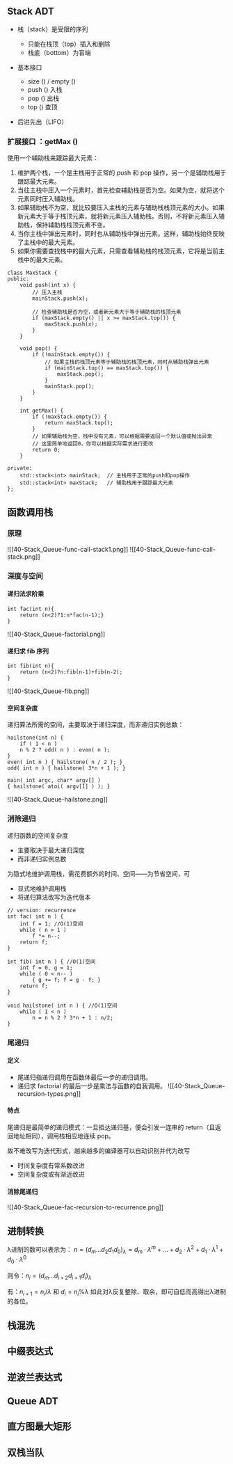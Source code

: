 ## Stack ADT
- 栈（stack）是受限的序列
	- 只能在栈顶（top）插入和删除
	- 栈底（bottom）为盲端

- 基本接口
	- size () / empty ()
	- push () 入栈
	- pop () 出栈
	- top () 查顶

- 后进先出（LIFO）

### 扩展接口 ：getMax ()
使用一个辅助栈来跟踪最大元素：
1. 维护两个栈，一个是主栈用于正常的 push 和 pop 操作，另一个是辅助栈用于跟踪最大元素。
2. 当往主栈中压入一个元素时，首先检查辅助栈是否为空。如果为空，就将这个元素同时压入辅助栈。
3. 如果辅助栈不为空，就比较要压入主栈的元素与辅助栈栈顶元素的大小。如果新元素大于等于栈顶元素，就将新元素压入辅助栈。否则，不将新元素压入辅助栈，保持辅助栈栈顶元素不变。
4. 当你主栈中弹出元素时，同时也从辅助栈中弹出元素。这样，辅助栈始终反映了主栈中的最大元素。
5. 如果你需要查找栈中的最大元素，只需查看辅助栈的栈顶元素，它将是当前主栈中的最大元素。

```
class MaxStack {
public:
    void push(int x) {
        // 压入主栈
        mainStack.push(x);

        // 检查辅助栈是否为空，或者新元素大于等于辅助栈的栈顶元素
        if (maxStack.empty() || x >= maxStack.top()) {
            maxStack.push(x);
        }
    }

    void pop() {
        if (!mainStack.empty()) {
            // 如果主栈的栈顶元素等于辅助栈的栈顶元素，同时从辅助栈弹出元素
            if (mainStack.top() == maxStack.top()) {
                maxStack.pop();
            }
            mainStack.pop();
        }
    }

    int getMax() {
        if (!maxStack.empty()) {
            return maxStack.top();
        }
        // 如果辅助栈为空，栈中没有元素，可以根据需要返回一个默认值或抛出异常
        // 这里简单地返回0，你可以根据实际需求进行更改
        return 0;
    }

private:
    std::stack<int> mainStack;  // 主栈用于正常的push和pop操作
    std::stack<int> maxStack;   // 辅助栈用于跟踪最大元素
};

```

## 函数调用栈
### 原理
![[40-Stack_Queue-func-call-stack1.png]]
![[40-Stack_Queue-func-call-stack.png]]

### 深度与空间
#### 递归法求阶乘
```
int fac(int n){
	return (n<2)?1:n*fac(n-1);}
}
```

![[40-Stack_Queue-factorial.png]]

#### 递归求 fib 序列
```
int fib(int n){
	return (n<2)?n:fib(n-1)+fib(n-2);
}
```

![[40-Stack_Queue-fib.png]]

#### 空间复杂度
递归算法所需的空间，主要取决于递归深度，而非递归实例总数：
```
hailstone(int n) {
	if ( 1 < n )
	n % 2 ? odd( n ) : even( n );
}
even( int n ) { hailstone( n / 2 ); }
odd( int n ) { hailstone( 3*n + 1 ); }

main( int argc, char* argv[] )
{ hailstone( atoi( argv[1] ) ); }

```

![[40-Stack_Queue-hailstone.png]]

### 消除递归
递归函数的空间复杂度 
- 主要取决于最大递归深度 
- 而非递归实例总数 

为隐式地维护调用栈，需花费额外的时间、空间——为节省空间，可 
- 显式地维护调用栈 
- 将递归算法改写为迭代版本

```
// version: recurrence
int fac( int n ) {
	int f = 1; //O(1)空间
	while ( n > 1 )
		f *= n--;
	return f;
}

int fib( int n ) { //O(1)空间
	int f = 0, g = 1;
	while ( 0 < n-- )
		{ g += f; f = g - f; }
	return f;
}

void hailstone( int n ) { //O(1)空间
	while ( 1 < n )
		n = n % 2 ? 3*n + 1 : n/2;
}
```

### 尾递归
#### 定义
- 尾递归指递归调用在函数体最后一步的递归调用。
- 递归求 factorial 的最后一步是乘法与函数的自我调用。
![[40-Stack_Queue-recursion-types.png]]

#### 特点
尾递归是最简单的递归模式：一旦抵达递归基，便会引发一连串的 return（且返回地址相同），调用栈相应地连续 pop。

故不难改写为迭代形式，越来越多的编译器可以自动识别并代为改写

- 时间复杂度有常系数改进
- 空间复杂度或有渐近改进

#### 消除尾递归
![[40-Stack_Queue-fac-recursion-to-recurrence.png]]

## 进制转换
λ进制的数可以表示为：
$n=(d_{m}...d_{2}d_{1}d_{0})_{\lambda}=d_{m}\cdot\lambda^{m}+...+d_{2}\cdot\lambda^{2}+d_{1}\cdot\lambda^{1}+d_{0}\cdot\lambda^{0}$

则令：$n_{i}=(d_{m}...d_{i+2}d_{i+1}d_{i})_{\lambda}$

有：$n_{i+1}=n_{i}/\lambda$ 和 $d_{i}=n_{i} \% \lambda$
如此对λ反复整除、取余，即可自低而高得出λ进制的各位。
## 栈混洗

## 中缀表达式

## 逆波兰表达式

## Queue ADT

## 直方图最大矩形

## 双栈当队